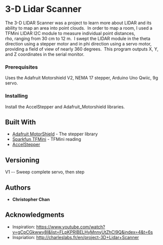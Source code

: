 # 3-D Lidar Scanner

The 3-D LIDAR Scanner was a project to learn more about LIDAR and its ability to map an area into point clouds.  In order to map a room, I used a TFMini LIDAR I2C module to measure individual point distances, rho, ranging from 30 cm to 12 m.  I swept the LIDAR module in the theta direction using a stepper motor and in phi direction using a servo motor, providing a field of view of nearly 360 degrees.  This program outputs X, Y, and Z coordinates in the serial monitor.

### Prerequisites

Uses the Adafruit Motorshield V2, NEMA 17 stepper, Arduino Uno Qwiic, 9g servo.

### Installing

Install the AccelStepper and Adafruit_Motorshield libraries.

## Built With

* [Adafruit MotorShield](https://learn.adafruit.com/adafruit-motor-shield-v2-for-arduino) - The stepper library
* [Sparkfun TFMini](https://learn.sparkfun.com/tutorials/tfmini---micro-lidar-module-qwiic-hookup-guide/all) - TFMini reading
* [AccelStepper](https://www.airspayce.com/mikem/arduino/AccelStepper/)

## Versioning
V1 -- Sweep complete servo, then step

## Authors

* **Christopher Chan** 

## Acknowledgments

* Inspiration: https://www.youtube.com/watch?v=gCpCGkwwy8I&list=FLpKPRIBELHyMnnyUtZhCl9Q&index=4&t=6s
* Inspriation: http://charleslabs.fr/en/project-3D+Lidar+Scanner
